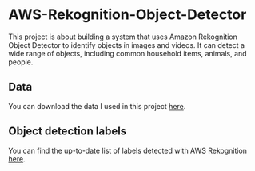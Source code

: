 # AWS-Rekognition-Object-Detector
This project is about building a system that uses Amazon Rekognition Object Detector to identify objects in images and videos. It can detect a wide range of objects, including common household items, animals, and people.

## Data
You can download the data I used in this project [here](https://drive.google.com/file/d/1lDOKmjPsdZrFBH54sUalGaS4DRe8XfH8/view).

## Object detection labels
You can find the up-to-date list of labels detected with AWS Rekognition [here](https://drive.google.com/file/d/1lDOKmjPsdZrFBH54sUalGaS4DRe8XfH8/view).
